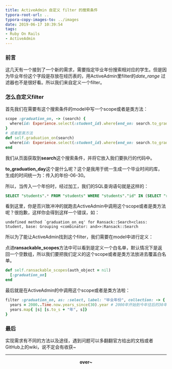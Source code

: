 ```yaml
---
title: ActiveAdmin 自定义 filter 的搜索条件
typora-root-url: ..
typora-copy-images-to: ../images
date: 2019-06-17 10:39:54
tags: 
- Ruby On Rails
- ActiveAdmin
---
```


### 前言

这几天有一个接到了一个新的需求，需要指定毕业年份搜索相对应的学生。但是因为毕业年份这个字段是存放在经历表的，用ActiveAdmin里filter的*date_range* 过滤器也不是很好看。所以我们来自定义一个filter。

<!-- more -->

### 怎么自定义filter

首先我们在需要有这个搜索条件的model中写一个scope或者是类方法：

```ruby
scope :graduation_on, -> (search) {
  where(id: Experience.select(:student_id).where(end_on: search.to_graduation_day))
}
# 或者是类方法
def self.graduation_on(search)
  where(id: Experience.select(:student_id).where(end_on: search.to_graduation_day))
end
```

我们从页面获取到**search**这个搜索条件，并将它放入我们要执行的代码中。

**to_graduation_day**这个是什么呢？这个是我用于统一生成一个毕业时间的库，生成的时间统一为：传入的年份-06-30。

所以，当传入一个年份时，经过加工，我们的SQL查询语句就是这样的：

```sql
SELECT "students".* FROM "students" WHERE "students"."id" IN (SELECT "resumes"."student_id" FROM "resumes" WHERE "resumes"."end_on" = '2021-06-30')
```
看到这里，你是否兴致冲冲的就跑去ActiveAdmin中调用这个scope或者是类方法呢？很抱歉，这样你会得到这样一个错误，如：

```
undefined method `graduation_on_eq' for Ransack::Search<class: Student, base: Grouping <combinator: and>>:Ransack::Search
```

所以为了能让ActiveAdmin找到这个filter，我们需要在model中进行定义：

点进**ransackable_scopes**方法中可以看到是定义一个白名单，默认情况下是返回一个空数组，所以我们要把我们定义的这个scope或者是类方法放进去覆盖白名单。

```ruby
def self.ransackable_scopes(auth_object = nil)
  [:graduation_on]
end
```

最后就是在ActiveAdmin的中调用这个scope或者是类方法啦：

```ruby
filter :graduation_on, as: :select, label: "毕业年份", collection: -> {
  years = 2000..Time.now.years_since(30).year # 2000年开始到今年往后的30年
  years.map{ |s| [s.to_s + "年", s]}
}
```

### 最后

实现需求有不同的方法以及途径，遇到问题可以多翻翻官方给出的文档或者GitHub上的wiki，说不定会有收获~

------

**<center>over~</center>**
